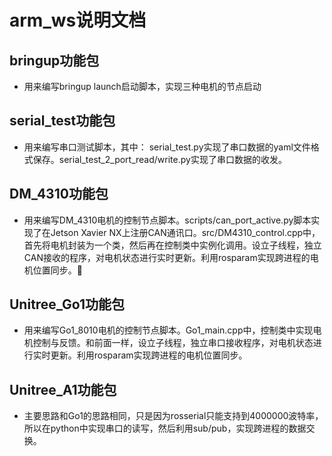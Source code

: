 # arm_ws说明文档
## bringup功能包
- 用来编写bringup launch启动脚本，实现三种电机的节点启动
## serial_test功能包
- 用来编写串口测试脚本，其中：
    serial_test.py实现了串口数据的yaml文件格式保存。serial_test_2_port_read/write.py实现了串口数据的收发。
## DM_4310功能包
- 用来编写DM_4310电机的控制节点脚本。scripts/can_port_active.py脚本实现了在Jetson Xavier NX上注册CAN通讯口。src/DM4310_control.cpp中，首先将电机封装为一个类，然后再在控制类中实例化调用。设立子线程，独立CAN接收的程序，对电机状态进行实时更新。利用rosparam实现跨进程的电机位置同步。🐍
## Unitree_Go1功能包
- 用来编写Go1_8010电机的控制节点脚本。Go1_main.cpp中，控制类中实现电机控制与反馈。和前面一样，设立子线程，独立串口接收程序，对电机状态进行实时更新。利用rosparam实现跨进程的电机位置同步。
## Unitree_A1功能包
- 主要思路和Go1的思路相同，只是因为rosserial只能支持到4000000波特率，所以在python中实现串口的读写，然后利用sub/pub，实现跨进程的数据交换。